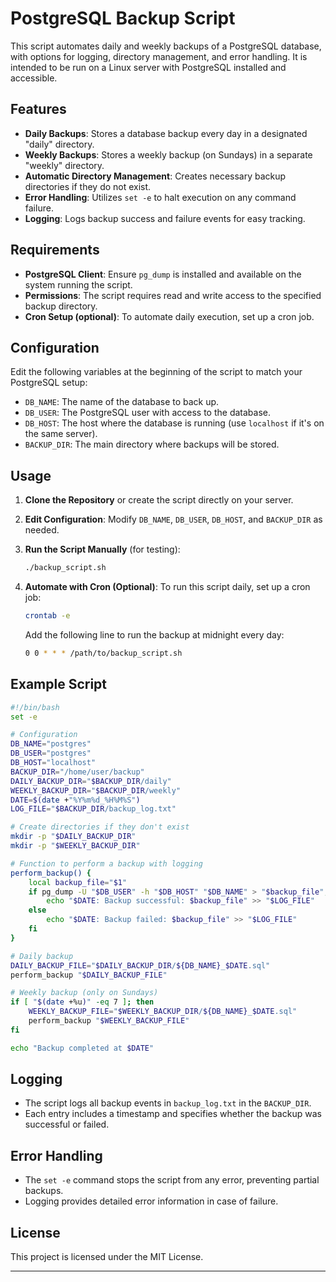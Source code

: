 # PostgreSQL Backup Script

This script automates daily and weekly backups of a PostgreSQL database, with options for logging, directory management, and error handling. It is intended to be run on a Linux server with PostgreSQL installed and accessible.

## Features

- **Daily Backups**: Stores a database backup every day in a designated "daily" directory.
- **Weekly Backups**: Stores a weekly backup (on Sundays) in a separate "weekly" directory.
- **Automatic Directory Management**: Creates necessary backup directories if they do not exist.
- **Error Handling**: Utilizes `set -e` to halt execution on any command failure.
- **Logging**: Logs backup success and failure events for easy tracking.

## Requirements

- **PostgreSQL Client**: Ensure `pg_dump` is installed and available on the system running the script.
- **Permissions**: The script requires read and write access to the specified backup directory.
- **Cron Setup (optional)**: To automate daily execution, set up a cron job.

## Configuration

Edit the following variables at the beginning of the script to match your PostgreSQL setup:

- `DB_NAME`: The name of the database to back up.
- `DB_USER`: The PostgreSQL user with access to the database.
- `DB_HOST`: The host where the database is running (use `localhost` if it's on the same server).
- `BACKUP_DIR`: The main directory where backups will be stored.

## Usage

1. **Clone the Repository** or create the script directly on your server.

2. **Edit Configuration**: Modify `DB_NAME`, `DB_USER`, `DB_HOST`, and `BACKUP_DIR` as needed.

3. **Run the Script Manually** (for testing):
   ```bash
   ./backup_script.sh
   ```

4. **Automate with Cron (Optional)**:
   To run this script daily, set up a cron job:
   ```bash
   crontab -e
   ```
   Add the following line to run the backup at midnight every day:
   ```bash
   0 0 * * * /path/to/backup_script.sh
   ```

## Example Script

```bash
#!/bin/bash
set -e

# Configuration
DB_NAME="postgres"
DB_USER="postgres"
DB_HOST="localhost"
BACKUP_DIR="/home/user/backup"
DAILY_BACKUP_DIR="$BACKUP_DIR/daily"
WEEKLY_BACKUP_DIR="$BACKUP_DIR/weekly"
DATE=$(date +"%Y%m%d_%H%M%S")
LOG_FILE="$BACKUP_DIR/backup_log.txt"

# Create directories if they don't exist
mkdir -p "$DAILY_BACKUP_DIR"
mkdir -p "$WEEKLY_BACKUP_DIR"

# Function to perform a backup with logging
perform_backup() {
    local backup_file="$1"
    if pg_dump -U "$DB_USER" -h "$DB_HOST" "$DB_NAME" > "$backup_file"; then
        echo "$DATE: Backup successful: $backup_file" >> "$LOG_FILE"
    else
        echo "$DATE: Backup failed: $backup_file" >> "$LOG_FILE"
    fi
}

# Daily backup
DAILY_BACKUP_FILE="$DAILY_BACKUP_DIR/${DB_NAME}_$DATE.sql"
perform_backup "$DAILY_BACKUP_FILE"

# Weekly backup (only on Sundays)
if [ "$(date +%u)" -eq 7 ]; then
    WEEKLY_BACKUP_FILE="$WEEKLY_BACKUP_DIR/${DB_NAME}_$DATE.sql"
    perform_backup "$WEEKLY_BACKUP_FILE"
fi

echo "Backup completed at $DATE"
```

## Logging

- The script logs all backup events in `backup_log.txt` in the `BACKUP_DIR`.
- Each entry includes a timestamp and specifies whether the backup was successful or failed.

## Error Handling

- The `set -e` command stops the script from any error, preventing partial backups.
- Logging provides detailed error information in case of failure.

## License

This project is licensed under the MIT License.

---
